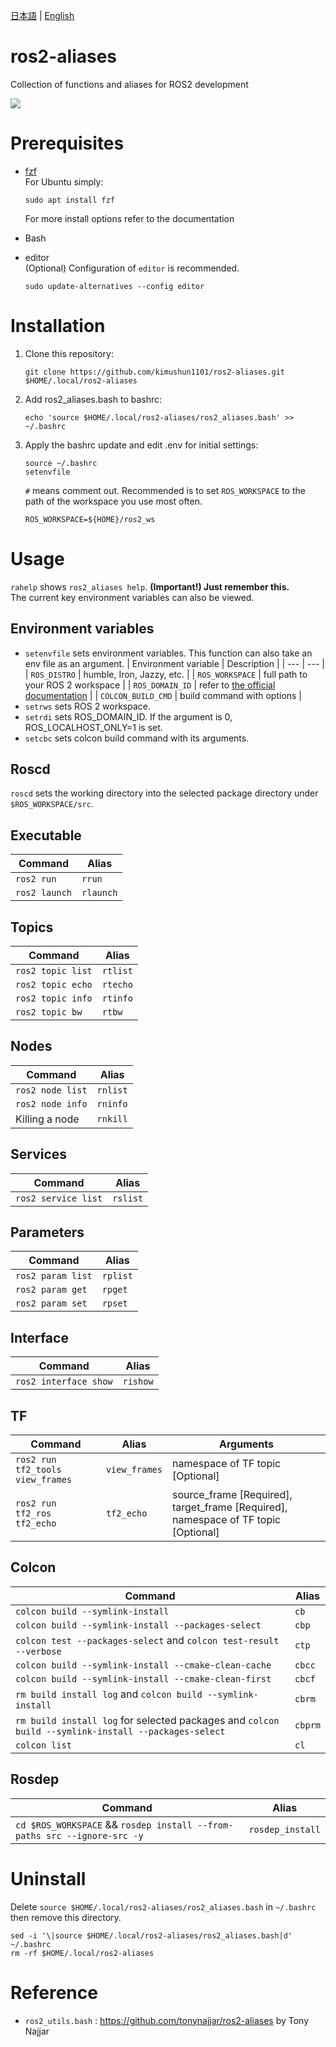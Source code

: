 [日本語](/README-ja.md) | [English](/README.md)

# ros2-aliases
Collection of functions and aliases for ROS2 development

![](https://github.com/tonynajjar/ros2-aliases/blob/main/usage.gif)

# Prerequisites

- [fzf](https://github.com/junegunn/fzf#installation)  
  For Ubuntu simply: 
  ```
  sudo apt install fzf
  ```
  For more install options refer to the documentation

- Bash

- editor  
    (Optional) Configuration of `editor` is recommended.
    ```
    sudo update-alternatives --config editor
    ```

# Installation
1. Clone this repository:
    ```
    git clone https://github.com/kimushun1101/ros2-aliases.git $HOME/.local/ros2-aliases
    ```
2. Add ros2_aliases.bash to bashrc:
    ```
    echo 'source $HOME/.local/ros2-aliases/ros2_aliases.bash' >> ~/.bashrc
    ```
3. Apply the bashrc update and edit .env for initial settings:
    ```
    source ~/.bashrc
    setenvfile
    ```
    `#` means comment out. 
    Recommended is to set `ROS_WORKSPACE` to the path of the workspace you use most often.
    ```
    ROS_WORKSPACE=${HOME}/ros2_ws
    ```

# Usage

`rahelp` shows `ros2_aliases help`. **(Important!) Just remember this.**  
The current key environment variables can also be viewed.

## Environment variables

- `setenvfile` sets environment variables. This function can also take an env file as an argument.
    | Environment variable | Description |
    | --- | --- |
    | `ROS_DISTRO` | humble, Iron, Jazzy, etc. |
    | `ROS_WORKSPACE` | full path to your ROS 2 workspace |
    | `ROS_DOMAIN_ID` | refer to [the official documentation](https://docs.ros.org/en/humble/Concepts/About-Domain-ID.html) |
    | `COLCON_BUILD_CMD` | build command with options |
- `setrws` sets ROS 2 workspace.
- `setrdi` sets ROS_DOMAIN_ID. If the argument is 0, ROS_LOCALHOST_ONLY=1 is set.
- `setcbc` sets colcon build command with its arguments.

## Roscd

`roscd` sets the working directory into the selected package directory under `$ROS_WORKSPACE/src`.

## Executable

| Command | Alias |
| --- | --- |
| `ros2 run` | `rrun` |
| `ros2 launch` | `rlaunch` |

## Topics

| Command | Alias |
| --- | --- |
| `ros2 topic list` | `rtlist` |
| `ros2 topic echo` | `rtecho`|
| `ros2 topic info` | `rtinfo`|
| `ros2 topic bw` | `rtbw`|

## Nodes

| Command | Alias |
| --- | --- |
| `ros2 node list` | `rnlist` |
| `ros2 node info` | `rninfo`|
| Killing a node | `rnkill`|

## Services

| Command | Alias |
| --- | --- |
| `ros2 service list` | `rslist` |

## Parameters

| Command | Alias |
| --- | --- |
| `ros2 param list` | `rplist` |
| `ros2 param get`  | `rpget`|
| `ros2 param set`  | `rpset`|

## Interface

| Command | Alias |
| --- | --- |
| `ros2 interface show`  | `rishow`|

## TF

| Command | Alias | Arguments |
| --- | --- | --- |
| `ros2 run tf2_tools view_frames` | `view_frames` | namespace of TF topic [Optional] |
| `ros2 run tf2_ros tf2_echo` | `tf2_echo`| source_frame [Required], target_frame [Required], namespace of TF topic [Optional] |

## Colcon

| Command | Alias |
| --- | --- |
| `colcon build --symlink-install` | `cb` |
| `colcon build --symlink-install --packages-select` | `cbp`|
| `colcon test --packages-select` and `colcon test-result --verbose` | `ctp`|
| `colcon build --symlink-install --cmake-clean-cache ` | `cbcc`|
| `colcon build --symlink-install --cmake-clean-first ` | `cbcf`|
| `rm build install log` and `colcon build --symlink-install` | `cbrm`|
| `rm build install log` for selected packages and `colcon build --symlink-install --packages-select` | `cbprm`|
| `colcon list` | `cl` |

## Rosdep

| Command | Alias |
| --- | --- |
| `cd $ROS_WORKSPACE` && `rosdep install --from-paths src --ignore-src -y` | `rosdep_install` |

# Uninstall

Delete `source $HOME/.local/ros2-aliases/ros2_aliases.bash` in `~/.bashrc` then remove this directory.
```
sed -i '\|source $HOME/.local/ros2-aliases/ros2_aliases.bash|d' ~/.bashrc
rm -rf $HOME/.local/ros2-aliases 
```

# Reference

- `ros2_utils.bash` : https://github.com/tonynajjar/ros2-aliases by Tony Najjar

